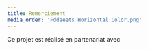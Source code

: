```yaml
---
title: Remerciement
media_order: 'Fddaeets Horizontal Color.png'
---
```


Ce projet est réalisé en partenariat avec